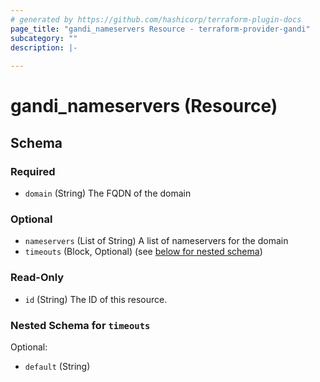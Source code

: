 ```yaml
---
# generated by https://github.com/hashicorp/terraform-plugin-docs
page_title: "gandi_nameservers Resource - terraform-provider-gandi"
subcategory: ""
description: |-
  
---
```


# gandi_nameservers (Resource)





<!-- schema generated by tfplugindocs -->
## Schema

### Required

- `domain` (String) The FQDN of the domain

### Optional

- `nameservers` (List of String) A list of nameservers for the domain
- `timeouts` (Block, Optional) (see [below for nested schema](#nestedblock--timeouts))

### Read-Only

- `id` (String) The ID of this resource.

<a id="nestedblock--timeouts"></a>
### Nested Schema for `timeouts`

Optional:

- `default` (String)


